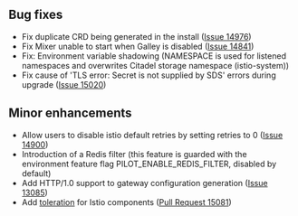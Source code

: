 ## Bug fixes

- Fix duplicate CRD being generated in the install ([Issue 14976](https://github.com/istio/istio/issues/14976))
- Fix Mixer unable to start when Galley is disabled ([Issue 14841](https://github.com/istio/istio/issues/14841))
- Fix: Environment variable shadowing (NAMESPACE is used for listened namespaces and overwrites Citadel storage namespace (istio-system))
- Fix cause of 'TLS error: Secret is not supplied by SDS' errors during upgrade ([Issue 15020](https://github.com/istio/istio/issues/15020))

## Minor enhancements
- Allow users to disable istio default retries by setting retries to 0 ([Issue 14900](https://github.com/istio/istio/issues/14900))
- Introduction of a Redis filter (this feature is guarded with the environment feature flag PILOT\_ENABLE\_REDIS\_FILTER, disabled by default)
- Add HTTP/1.0 support to gateway configuration generation ([Issue 13085](https://github.com/istio/istio/issues/13085))
- Add [toleration](https://kubernetes.io/docs/concepts/configuration/taint-and-toleration/) for Istio components ([Pull Request 15081](https://github.com/istio/istio/pull/15081))
